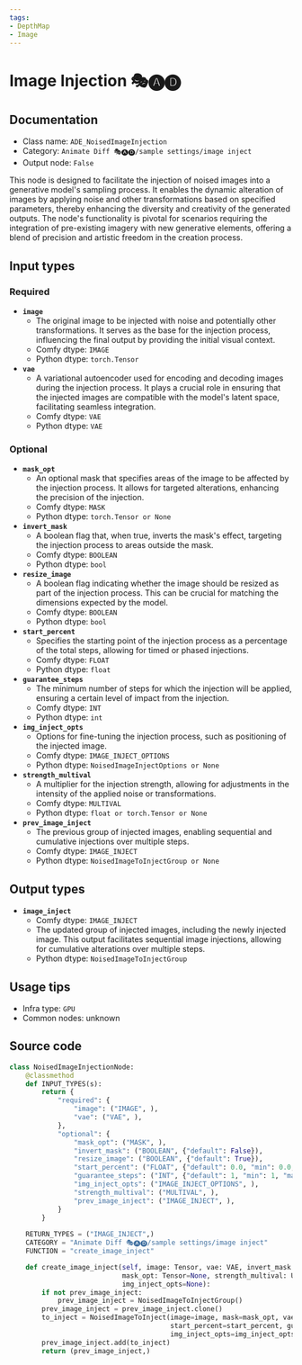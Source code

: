 ```yaml
---
tags:
- DepthMap
- Image
---
```


# Image Injection 🎭🅐🅓
## Documentation
- Class name: `ADE_NoisedImageInjection`
- Category: `Animate Diff 🎭🅐🅓/sample settings/image inject`
- Output node: `False`

This node is designed to facilitate the injection of noised images into a generative model's sampling process. It enables the dynamic alteration of images by applying noise and other transformations based on specified parameters, thereby enhancing the diversity and creativity of the generated outputs. The node's functionality is pivotal for scenarios requiring the integration of pre-existing imagery with new generative elements, offering a blend of precision and artistic freedom in the creation process.
## Input types
### Required
- **`image`**
    - The original image to be injected with noise and potentially other transformations. It serves as the base for the injection process, influencing the final output by providing the initial visual context.
    - Comfy dtype: `IMAGE`
    - Python dtype: `torch.Tensor`
- **`vae`**
    - A variational autoencoder used for encoding and decoding images during the injection process. It plays a crucial role in ensuring that the injected images are compatible with the model's latent space, facilitating seamless integration.
    - Comfy dtype: `VAE`
    - Python dtype: `VAE`
### Optional
- **`mask_opt`**
    - An optional mask that specifies areas of the image to be affected by the injection process. It allows for targeted alterations, enhancing the precision of the injection.
    - Comfy dtype: `MASK`
    - Python dtype: `torch.Tensor or None`
- **`invert_mask`**
    - A boolean flag that, when true, inverts the mask's effect, targeting the injection process to areas outside the mask.
    - Comfy dtype: `BOOLEAN`
    - Python dtype: `bool`
- **`resize_image`**
    - A boolean flag indicating whether the image should be resized as part of the injection process. This can be crucial for matching the dimensions expected by the model.
    - Comfy dtype: `BOOLEAN`
    - Python dtype: `bool`
- **`start_percent`**
    - Specifies the starting point of the injection process as a percentage of the total steps, allowing for timed or phased injections.
    - Comfy dtype: `FLOAT`
    - Python dtype: `float`
- **`guarantee_steps`**
    - The minimum number of steps for which the injection will be applied, ensuring a certain level of impact from the injection.
    - Comfy dtype: `INT`
    - Python dtype: `int`
- **`img_inject_opts`**
    - Options for fine-tuning the injection process, such as positioning of the injected image.
    - Comfy dtype: `IMAGE_INJECT_OPTIONS`
    - Python dtype: `NoisedImageInjectOptions or None`
- **`strength_multival`**
    - A multiplier for the injection strength, allowing for adjustments in the intensity of the applied noise or transformations.
    - Comfy dtype: `MULTIVAL`
    - Python dtype: `float or torch.Tensor or None`
- **`prev_image_inject`**
    - The previous group of injected images, enabling sequential and cumulative injections over multiple steps.
    - Comfy dtype: `IMAGE_INJECT`
    - Python dtype: `NoisedImageToInjectGroup or None`
## Output types
- **`image_inject`**
    - Comfy dtype: `IMAGE_INJECT`
    - The updated group of injected images, including the newly injected image. This output facilitates sequential image injections, allowing for cumulative alterations over multiple steps.
    - Python dtype: `NoisedImageToInjectGroup`
## Usage tips
- Infra type: `GPU`
- Common nodes: unknown


## Source code
```python
class NoisedImageInjectionNode:
    @classmethod
    def INPUT_TYPES(s):
        return {
            "required": {
                "image": ("IMAGE", ),
                "vae": ("VAE", ),
            },
            "optional": {
                "mask_opt": ("MASK", ),
                "invert_mask": ("BOOLEAN", {"default": False}),
                "resize_image": ("BOOLEAN", {"default": True}),
                "start_percent": ("FLOAT", {"default": 0.0, "min": 0.0, "max": 1.0, "step": 0.001}),
                "guarantee_steps": ("INT", {"default": 1, "min": 1, "max": BIGMAX}),
                "img_inject_opts": ("IMAGE_INJECT_OPTIONS", ),
                "strength_multival": ("MULTIVAL", ),
                "prev_image_inject": ("IMAGE_INJECT", ),
            }
        }
    
    RETURN_TYPES = ("IMAGE_INJECT",)
    CATEGORY = "Animate Diff 🎭🅐🅓/sample settings/image inject"
    FUNCTION = "create_image_inject"

    def create_image_inject(self, image: Tensor, vae: VAE, invert_mask: bool, resize_image: bool, start_percent: float,
                            mask_opt: Tensor=None, strength_multival: Union[float, Tensor]=None, prev_image_inject: NoisedImageToInjectGroup=None, guarantee_steps=1,
                            img_inject_opts=None):
        if not prev_image_inject:
            prev_image_inject = NoisedImageToInjectGroup()
        prev_image_inject = prev_image_inject.clone()
        to_inject = NoisedImageToInject(image=image, mask=mask_opt, vae=vae, invert_mask=invert_mask, resize_image=resize_image, strength_multival=strength_multival,
                                        start_percent=start_percent, guarantee_steps=guarantee_steps,
                                        img_inject_opts=img_inject_opts)
        prev_image_inject.add(to_inject)
        return (prev_image_inject,)

```
